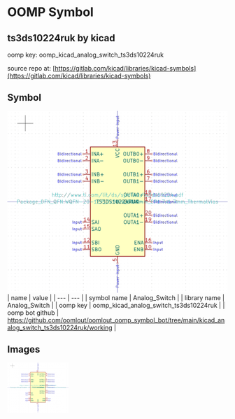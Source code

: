 # OOMP Symbol  
## ts3ds10224ruk  by kicad  
  
oomp key: oomp_kicad_analog_switch_ts3ds10224ruk  
  
source repo at: [https://gitlab.com/kicad/libraries/kicad-symbols](https://gitlab.com/kicad/libraries/kicad-symbols)  
## Symbol  
  
[![working.png](working_600.png)](working.png)  
| name | value | 
| --- | --- | 
| symbol name | Analog_Switch | 
| library name | Analog_Switch | 
| oomp key | oomp_kicad_analog_switch_ts3ds10224ruk | 
| oomp bot github | https://github.com/oomlout/oomlout_oomp_symbol_bot/tree/main/kicad_analog_switch_ts3ds10224ruk/working | 
## Images  
  
[![working.png](working_140.png)](working.png)  
